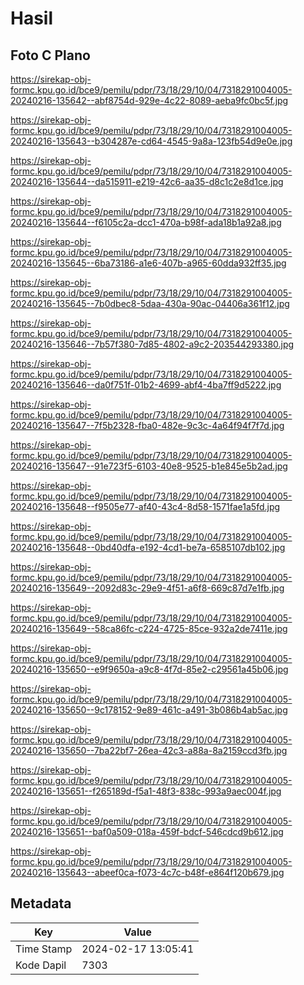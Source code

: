 # Hasil

## Foto C Plano

https://sirekap-obj-formc.kpu.go.id/bce9/pemilu/pdpr/73/18/29/10/04/7318291004005-20240216-135642--abf8754d-929e-4c22-8089-aeba9fc0bc5f.jpg

https://sirekap-obj-formc.kpu.go.id/bce9/pemilu/pdpr/73/18/29/10/04/7318291004005-20240216-135643--b304287e-cd64-4545-9a8a-123fb54d9e0e.jpg

https://sirekap-obj-formc.kpu.go.id/bce9/pemilu/pdpr/73/18/29/10/04/7318291004005-20240216-135644--da515911-e219-42c6-aa35-d8c1c2e8d1ce.jpg

https://sirekap-obj-formc.kpu.go.id/bce9/pemilu/pdpr/73/18/29/10/04/7318291004005-20240216-135644--f6105c2a-dcc1-470a-b98f-ada18b1a92a8.jpg

https://sirekap-obj-formc.kpu.go.id/bce9/pemilu/pdpr/73/18/29/10/04/7318291004005-20240216-135645--6ba73186-a1e6-407b-a965-60dda932ff35.jpg

https://sirekap-obj-formc.kpu.go.id/bce9/pemilu/pdpr/73/18/29/10/04/7318291004005-20240216-135645--7b0dbec8-5daa-430a-90ac-04406a361f12.jpg

https://sirekap-obj-formc.kpu.go.id/bce9/pemilu/pdpr/73/18/29/10/04/7318291004005-20240216-135646--7b57f380-7d85-4802-a9c2-203544293380.jpg

https://sirekap-obj-formc.kpu.go.id/bce9/pemilu/pdpr/73/18/29/10/04/7318291004005-20240216-135646--da0f751f-01b2-4699-abf4-4ba7ff9d5222.jpg

https://sirekap-obj-formc.kpu.go.id/bce9/pemilu/pdpr/73/18/29/10/04/7318291004005-20240216-135647--7f5b2328-fba0-482e-9c3c-4a64f94f7f7d.jpg

https://sirekap-obj-formc.kpu.go.id/bce9/pemilu/pdpr/73/18/29/10/04/7318291004005-20240216-135647--91e723f5-6103-40e8-9525-b1e845e5b2ad.jpg

https://sirekap-obj-formc.kpu.go.id/bce9/pemilu/pdpr/73/18/29/10/04/7318291004005-20240216-135648--f9505e77-af40-43c4-8d58-1571fae1a5fd.jpg

https://sirekap-obj-formc.kpu.go.id/bce9/pemilu/pdpr/73/18/29/10/04/7318291004005-20240216-135648--0bd40dfa-e192-4cd1-be7a-6585107db102.jpg

https://sirekap-obj-formc.kpu.go.id/bce9/pemilu/pdpr/73/18/29/10/04/7318291004005-20240216-135649--2092d83c-29e9-4f51-a6f8-669c87d7e1fb.jpg

https://sirekap-obj-formc.kpu.go.id/bce9/pemilu/pdpr/73/18/29/10/04/7318291004005-20240216-135649--58ca86fc-c224-4725-85ce-932a2de7411e.jpg

https://sirekap-obj-formc.kpu.go.id/bce9/pemilu/pdpr/73/18/29/10/04/7318291004005-20240216-135650--e9f9650a-a9c8-4f7d-85e2-c29561a45b06.jpg

https://sirekap-obj-formc.kpu.go.id/bce9/pemilu/pdpr/73/18/29/10/04/7318291004005-20240216-135650--9c178152-9e89-461c-a491-3b086b4ab5ac.jpg

https://sirekap-obj-formc.kpu.go.id/bce9/pemilu/pdpr/73/18/29/10/04/7318291004005-20240216-135650--7ba22bf7-26ea-42c3-a88a-8a2159ccd3fb.jpg

https://sirekap-obj-formc.kpu.go.id/bce9/pemilu/pdpr/73/18/29/10/04/7318291004005-20240216-135651--f265189d-f5a1-48f3-838c-993a9aec004f.jpg

https://sirekap-obj-formc.kpu.go.id/bce9/pemilu/pdpr/73/18/29/10/04/7318291004005-20240216-135651--baf0a509-018a-459f-bdcf-546cdcd9b612.jpg

https://sirekap-obj-formc.kpu.go.id/bce9/pemilu/pdpr/73/18/29/10/04/7318291004005-20240216-135643--abeef0ca-f073-4c7c-b48f-e864f120b679.jpg


## Metadata

| Key        | Value               |
| ---------- | ------------------- |
| Time Stamp | 2024-02-17 13:05:41 |
| Kode Dapil | 7303                |



